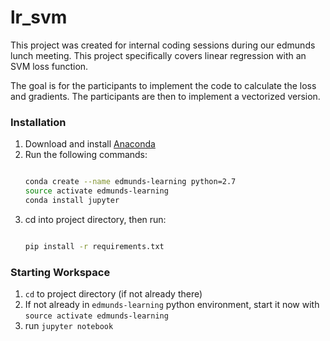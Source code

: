 # lr_svm

This project was created for internal coding sessions during our edmunds lunch meeting. This project specifically covers linear regression with an SVM loss function.

The goal is for the participants to implement the code to calculate the loss and gradients. The participants are then to implement a vectorized version.

### Installation
1. Download and install [Anaconda][conda]
2. Run the following commands:
    ```sh
    
    conda create --name edmunds-learning python=2.7
    source activate edmunds-learning
    conda install jupyter
    ```
3. cd into project directory, then run:
    ```sh
    
    pip install -r requirements.txt 
    ```

### Starting Workspace
1. ```cd``` to project directory (if not already there)
2. If not already in ```edmunds-learning``` python environment, start it now with ```source activate edmunds-learning```
3. run ```jupyter notebook```

[conda]:<https://docs.continuum.io/anaconda/install>
